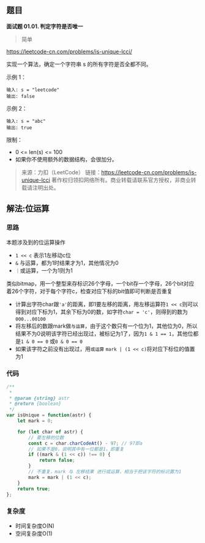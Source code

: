 ## 题目
**面试题 01.01. 判定字符是否唯一**
>简单

https://leetcode-cn.com/problems/is-unique-lcci/

实现一个算法，确定一个字符串 s 的所有字符是否全都不同。

示例 1：
```
输入: s = "leetcode"
输出: false 
```
示例 2：
```
输入: s = "abc"
输出: true
```
限制：
* 0 <= len(s) <= 100
* 如果你不使用额外的数据结构，会很加分。

>来源：力扣（LeetCode）
链接：https://leetcode-cn.com/problems/is-unique-lcci
著作权归领扣网络所有。商业转载请联系官方授权，非商业转载请注明出处。

## 解法:位运算
### 思路
本题涉及到的位运算操作
* `1 << c` 表示1左移动c位
* `&` 与运算，都为1时结果才为1，其他情况为0
* `｜`或运算，一个为1则为1



类似bitmap，用一个整型来存标识26个字母，一个bit存一个字母，26个bit对应着26个字符，对于每个字符c，检查对应下标的bit值即可判断是否重复
* 计算出字符char跟`'a'`的距离，即1要左移的距离，用左移运算符`1 << c`则可以得到对应下标为1，其余下标为0的数，如字符`char = 'c'`，则得到的数为`000...00100`
* 将左移后的数跟mark做`与运算`，由于这个数只有一个位为1，其他位为0，所以结果不为0说明该字符已经出现过，被标记为1了，因为`1 & 1 == 1`，其他位都是`1 & 0 == 0` 或`0 & 0 == 0`
* 如果该字符之前没有出现过，用`或运算` `mark | (1 << c)`将对应下标位的值置为1

### 代码
```js
/**
 * 
 * @param {string} astr
 * @return {boolean}
 */
var isUnique = function(astr) {
    let mark = 0;

    for (let char of astr) {
        // 要左移的位数
        const c = char.charCodeAt() - 97; // 97即a
        // 如果不是0，说明其中有一位都是1，即重复
        if ((mark & (1 << c)) !== 0) {
            return false;
        }
        // 不重复，mark 与 左移结果 进行或运算，相当于把该字符的标识置为1
        mark = mark | (1 << c);
    }
    return true;
};
```
### 复杂度
* 时间复杂度O(N)
* 空间复杂度O(1)